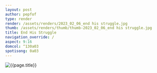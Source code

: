```yaml
---
layout: post
author: pepfof
type: render
render: /assets/renders/2023_02_06_end his struggle.jpg
thumb: /assets/renders/thumb/thumb-2023_02_06_end his struggle.jpg
title: End His Struggle
navigation_override: /
aspect: 9:16
domcol: ^130a03
spotisong: 0a03
---
```


<!--USER BEGIN 1-->

<!--USER END 1-->
<img src = "{{ page.render }}" class="image_main" alt="{{page.title}}">

<!--more-->
<!--USER BEGIN 2-->

<!--USER END 2-->

